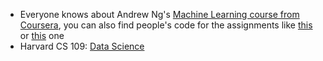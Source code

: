 * Everyone knows about Andrew Ng's [Machine Learning course from Coursera](https://www.coursera.org/learn/machine-learning), you can also find people's code for the assignments like [this](https://github.com/JWarmenhoven/Coursera-Machine-Learning) or [this](https://github.com/mstampfer/Coursera-Stanford-ML-Python) one 
* Harvard CS 109: [Data Science](http://cs109.github.io/2015/index.html)
